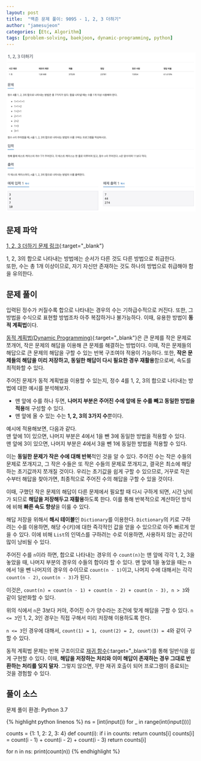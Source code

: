 ```yaml
---
layout: post
title:  "백준 문제 풀이: 9095 - 1, 2, 3 더하기"
author: "jamesujeon"
categories: [Etc, Algorithm]
tags: [problem-solving, baekjoon, dynamic-programming, python]
---
```


![9095 - 1, 2, 3 더하기](assets/baekjoon_9095.png "9095 - 1, 2, 3 더하기")

## 문제 파악

[1, 2, 3 더하기 문제 링크](https://www.acmicpc.net/problem/9095){:target="_blank"}

1, 2, 3의 합으로 나타내는 방법에는 순서가 다른 것도 다른 방법으로 취급한다.  
또한, 수는 총 1개 이상이므로, 자기 자신만 존재하는 것도 하나의 방법으로 취급해야 함을 유의한다.

## 문제 풀이

입력된 정수가 커질수록 합으로 나타내는 경우의 수는 기하급수적으로 커진다.
또한, 그 방법을 수식으로 표현할 방법조차 아주 복잡하거나 불가능하다.
이때, 유용한 방법이 **동적 계획법**이다.

[동적 계획법(Dynamic Programming)][동적 계획법]{:target="_blank"}은 큰 문제를 작은 문제로 쪼개어, 작은 문제의 해답을 이용해 큰 문제를 해결하는 방법이다.
이때, 작은 문제들의 해답으로 큰 문제의 해답을 구할 수 있는 반복 구조여야 적용이 가능하다.
또한, **작은 문제들의 해답을 미리 저장하고, 동일한 해답이 다시 필요한 경우 재활용**함으로써, 속도를 최적화할 수 있다.

주어진 문제가 동적 계획법을 이용할 수 있는지, 정수 4를 1, 2, 3의 합으로 나타내는 방법에 대한 예시를 분석해보자.

- 맨 앞에 수를 하나 두면, **나머지 부분은 주어진 수에 앞에 둔 수를 빼고 동일한 방법을 적용**해 구성할 수 있다.
- 맨 앞에 올 수 있는 수는 **1, 2, 3의 3가지 수**뿐이다.

예시에 적용해보면, 다음과 같다.  
맨 앞에 1이 있으면, 나머지 부분은 4에서 1을 뺀 3에 동일한 방법을 적용할 수 있다.  
맨 앞에 3이 있으면, 나머지 부분은 4에서 3을 뺀 1에 동일한 방법을 적용할 수 있다.

이는 **동일한 문제가 작은 수에 대해 반복**적인 것을 알 수 있다.
주어진 수는 작은 수들의 문제로 쪼개지고, 그 작은 수들은 또 작은 수들의 문제로 쪼개지고, 결국은 최소에 해당하는 초기값까지 쪼개질 것이다.
우리는 초기값을 쉽게 구할 수 있으므로, 거꾸로 작은 수부터 해답을 찾아가면, 최종적으로 주어진 수의 해답을 구할 수 있을 것이다.

이때, 구했던 작은 문제의 해답이 다른 문제에서 필요할 때 다시 구하게 되면, 시간 낭비가 되므로 **해답을 저장해두고 재활용**하도록 한다.
이를 통해 반복적으로 계산하던 방식에 비해 **빠른 속도 향상**을 이룰 수 있다.

해답 저장을 위해서 **해시 테이블**인 `Dictionary`를 이용한다.
`Dictionary`의 키로 구하려는 수를 이용하면, 해당 수(키)에 대한 즉각적인 값을 얻을 수 있으므로 아주 빠르게 얻을 수 있다.
이에 비해 `List`의 인덱스를 구하려는 수로 이용하면, 사용하지 않는 공간이 많이 낭비될 수 있다.

주어진 수를 `n`이라 하면, 합으로 나타내는 경우의 수 `count(n)`는 맨 앞에 각각 1, 2, 3을 놓았을 때, 나머지 부분의 경우의 수들의 합이라 할 수 있다.
맨 앞에 1을 놓았을 때는 n에서 1을 뺀 나머지의 경우의 수이므로 `count(n - 1)`이고, 나머지 수에 대해서는 각각 `count(n - 2)`, `count(n - 3)`가 된다.

이것은, `count(n) = count(n - 1) + count(n - 2) + count(n - 3), n > 3`와 같이 일반화할 수 있다.

위의 식에서 `n`은 3보다 커야, 주어진 수가 양수라는 조건에 맞게 해답을 구할 수 있다.
`n <= 3`인 1, 2, 3인 경우는 직접 구해서 미리 저장해 이용하도록 한다.

`n <= 3`인 경우에 대해서, `count(1) = 1, count(2) = 2, count(3) = 4`와 같이 구할 수 있다.

동적 계획법 문제는 반복 구조이므로 [재귀 함수][재귀]{:target="_blank"}를 통해 일반식을 쉽게 구현할 수 있다.
이때, **해답을 저장하는 처리와 이미 해답이 존재하는 경우 그대로 반환하는 처리를 잊지 말자**.
그렇지 않으면, 무한 재귀 호출이 되어 프로그램이 종료되는 것을 경험할 수 있다.

## 풀이 소스

문제 풀이 환경: Python 3.7

{% highlight python linenos %}
ns = [int(input()) for _ in range(int(input()))]

counts = {1: 1, 2: 2, 3: 4}
def count(i):
  if i in counts:
    return counts[i]
  counts[i] = count(i - 1) + count(i - 2) + count(i - 3)
  return counts[i]

for n in ns:
  print(count(n))
{% endhighlight %}

[동적 계획법]: https://ko.wikipedia.org/wiki/%EB%8F%99%EC%A0%81_%EA%B3%84%ED%9A%8D%EB%B2%95
[재귀]: https://ko.wikipedia.org/wiki/%EC%9E%AC%EA%B7%80_(%EC%BB%B4%ED%93%A8%ED%84%B0_%EA%B3%BC%ED%95%99)
